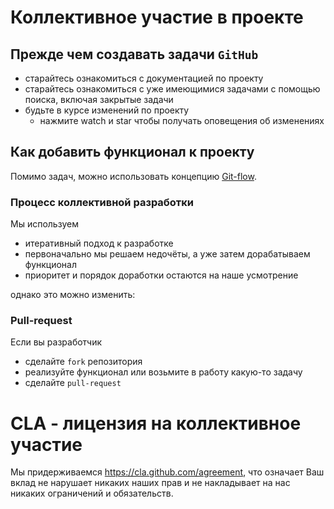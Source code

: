 # Коллективное участие в проекте

## Прежде чем создавать задачи `GitHub`

* старайтесь ознакомиться с документацией по проекту
* старайтесь ознакомиться с уже имеющимися задачами с помощью поиска,
  включая закрытые задачи
* будьте в курсе изменений по проекту
  * нажмите watch и star чтобы получать оповещения об изменениях

## Как добавить функционал к проекту

Помимо задач, можно использовать концепцию
[Git-flow](https://habrahabr.ru/post/106912/).

### Процесс коллективной разработки

Мы используем

* итеративный подход к разработке
* первоначально мы решаем недочёты, а уже затем дорабатываем функционал
* приоритет и порядок доработки остаются на наше усмотрение

однако это можно изменить:

### Pull-request

Если вы разработчик

* сделайте `fork` репозитория
* реализуйте функционал или возьмите в работу какую-то задачу
* сделайте `pull-request`

# CLA - лицензия на коллективное участие

Мы придерживаемся https://cla.github.com/agreement,
что означает Ваш вклад не нарушает никаких наших прав
и не накладывает на нас никаких ограничений и обязательств.
